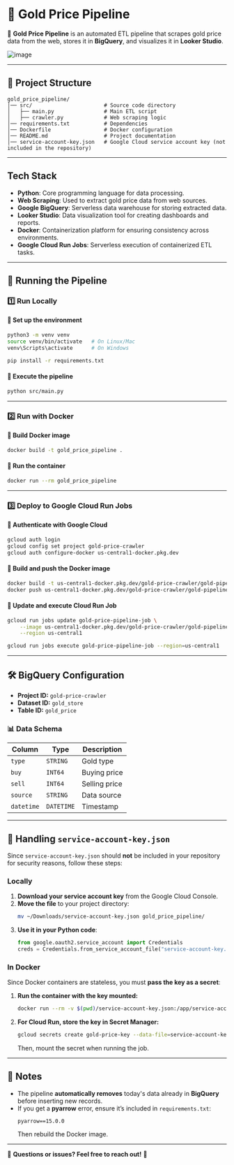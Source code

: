 # 📌 Gold Price Pipeline

🚀 **Gold Price Pipeline** is an automated ETL pipeline that scrapes gold price data from the web, stores it in **BigQuery**, and visualizes it in **Looker Studio**.

![image](![image](https://github.com/user-attachments/assets/45017071-10cf-4988-a8a4-135a6ac37775))

---

## 📂 Project Structure
```
gold_price_pipeline/
│── src/                       # Source code directory
│   ├── main.py                # Main ETL script
│   ├── crawler.py             # Web scraping logic
│── requirements.txt           # Dependencies
│── Dockerfile                 # Docker configuration
│── README.md                  # Project documentation
│── service-account-key.json   # Google Cloud service account key (not included in the repository)
```

---

## Tech Stack
- **Python**: Core programming language for data processing.
- **Web Scraping**: Used to extract gold price data from web sources.
- **Google BigQuery**: Serverless data warehouse for storing extracted data.
- **Looker Studio**: Data visualization tool for creating dashboards and reports.
- **Docker**: Containerization platform for ensuring consistency across environments.
- **Google Cloud Run Jobs**: Serverless execution of containerized ETL tasks.

---

## 🚀 Running the Pipeline

### 1️⃣ Run Locally
#### 📌 Set up the environment
```sh
python3 -m venv venv
source venv/bin/activate   # On Linux/Mac
venv\Scripts\activate      # On Windows

pip install -r requirements.txt
```
#### 📌 Execute the pipeline
```sh
python src/main.py
```

---

### 2️⃣ Run with Docker
#### 📌 Build Docker image
```sh
docker build -t gold_price_pipeline .
```
#### 📌 Run the container
```sh
docker run --rm gold_price_pipeline
```

---

### 3️⃣ Deploy to Google Cloud Run Jobs
#### 📌 Authenticate with Google Cloud
```sh
gcloud auth login
gcloud config set project gold-price-crawler
gcloud auth configure-docker us-central1-docker.pkg.dev
```

#### 📌 Build and push the Docker image
```sh
docker build -t us-central1-docker.pkg.dev/gold-price-crawler/gold-pipeline-repo/gold_price_pipeline .
docker push us-central1-docker.pkg.dev/gold-price-crawler/gold-pipeline-repo/gold_price_pipeline
```

#### 📌 Update and execute Cloud Run Job
```sh
gcloud run jobs update gold-price-pipeline-job \
    --image us-central1-docker.pkg.dev/gold-price-crawler/gold-pipeline-repo/gold_price_pipeline \
    --region us-central1

gcloud run jobs execute gold-price-pipeline-job --region=us-central1
```

---

## 🛠 BigQuery Configuration
- **Project ID:** `gold-price-crawler`
- **Dataset ID:** `gold_store`
- **Table ID:** `gold_price`

### 📊 Data Schema
| Column   | Type   | Description |
|----------|--------|-------------|
| `type` | `STRING` | Gold type |
| `buy` | `INT64` | Buying price |
| `sell` | `INT64` | Selling price |
| `source` | `STRING` | Data source |
| `datetime` | `DATETIME` | Timestamp |

---

## 📌 Handling `service-account-key.json`
Since `service-account-key.json` should **not** be included in your repository for security reasons, follow these steps:

### Locally
1. **Download your service account key** from the Google Cloud Console.
2. **Move the file** to your project directory:
   ```sh
   mv ~/Downloads/service-account-key.json gold_price_pipeline/
   ```
3. **Use it in your Python code**:
   ```python
   from google.oauth2.service_account import Credentials
   creds = Credentials.from_service_account_file("service-account-key.json")
   ```

### In Docker
Since Docker containers are stateless, you must **pass the key as a secret**:
1. **Run the container with the key mounted:**
   ```sh
   docker run --rm -v $(pwd)/service-account-key.json:/app/service-account-key.json gold_price_pipeline
   ```
2. **For Cloud Run, store the key in Secret Manager:**
   ```sh
   gcloud secrets create gold-price-key --data-file=service-account-key.json
   ```
   Then, mount the secret when running the job.

---

## 📌 Notes
- The pipeline **automatically removes**  today's data already in **BigQuery** before inserting new records.
- If you get a **pyarrow** error, ensure it’s included in `requirements.txt`:
  ```
  pyarrow==15.0.0
  ```
  Then rebuild the Docker image.

---

📩 **Questions or issues? Feel free to reach out!** 🚀

